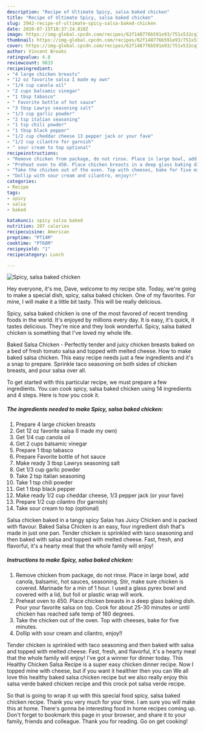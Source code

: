 ```yaml
---
description: "Recipe of Ultimate Spicy, salsa baked chicken"
title: "Recipe of Ultimate Spicy, salsa baked chicken"
slug: 2942-recipe-of-ultimate-spicy-salsa-baked-chicken
date: 2020-07-15T18:37:24.810Z
image: https://img-global.cpcdn.com/recipes/62f148776b591e93/751x532cq70/spicy-salsa-baked-chicken-recipe-main-photo.jpg
thumbnail: https://img-global.cpcdn.com/recipes/62f148776b591e93/751x532cq70/spicy-salsa-baked-chicken-recipe-main-photo.jpg
cover: https://img-global.cpcdn.com/recipes/62f148776b591e93/751x532cq70/spicy-salsa-baked-chicken-recipe-main-photo.jpg
author: Vincent Brooks
ratingvalue: 4.8
reviewcount: 9833
recipeingredient:
- "4 large chicken breasts"
- "12 oz favorite salsa I made my own"
- "1/4 cup canola oil"
- "2 cups balsamic vinegar"
- "1 tbsp tabasco"
- " Favorite bottle of hot sauce"
- "3 tbsp Lawrys seasoning salt"
- "1/3 cup garlic powder"
- "2 tsp italian seasoning"
- "1 tsp chili powder"
- "1 tbsp black pepper"
- "1/2 cup cheddar cheese 13 pepper jack or your fave"
- "1/2 cup cilantro for garnish"
- " sour cream to top optional"
recipeinstructions:
- "Remove chicken from package, do not rinse. Place in large bowl, add canola, balsamic, hot sauces, seasoning. Stir, make sure chicken is covered. Marinade for a min of 1 hour. I used a glass pyrex bowl and covered with a lid, but foil or plastic wrap will work."
- "Preheat oven to 450. Place chicken breasts in a deep glass baking dish. Pour your favorite salsa on top. Cook for about 25-30 minutes or until chicken has reached safe temp of 160 degrees."
- "Take the chicken out of the oven. Top with cheeses, bake for five minutes."
- "Dollip with sour cream and cilantro, enjoy!!"
categories:
- Recipe
tags:
- spicy
- salsa
- baked

katakunci: spicy salsa baked 
nutrition: 207 calories
recipecuisine: American
preptime: "PT14M"
cooktime: "PT60M"
recipeyield: "1"
recipecategory: Lunch

---
```



![Spicy, salsa baked chicken](https://img-global.cpcdn.com/recipes/62f148776b591e93/751x532cq70/spicy-salsa-baked-chicken-recipe-main-photo.jpg)

Hey everyone, it's me, Dave, welcome to my recipe site. Today, we're going to make a special dish, spicy, salsa baked chicken. One of my favorites. For mine, I will make it a little bit tasty. This will be really delicious.

Spicy, salsa baked chicken is one of the most favored of recent trending foods in the world. It's enjoyed by millions every day. It is easy, it's quick, it tastes delicious. They're nice and they look wonderful. Spicy, salsa baked chicken is something that I've loved my whole life.

Baked Salsa Chicken - Perfectly tender and juicy chicken breasts baked on a bed of fresh tomato salsa and topped with melted cheese. How to make baked salsa chicken. This easy recipe needs just a few ingredients and it&#39;s a snap to prepare. Sprinkle taco seasoning on both sides of chicken breasts, and pour salsa over all.


To get started with this particular recipe, we must prepare a few ingredients. You can cook spicy, salsa baked chicken using 14 ingredients and 4 steps. Here is how you cook it.

<!--inarticleads1-->

##### The ingredients needed to make Spicy, salsa baked chicken:

1. Prepare 4 large chicken breasts
1. Get 12 oz favorite salsa (I made my own)
1. Get 1/4 cup canola oil
1. Get 2 cups balsamic vinegar
1. Prepare 1 tbsp tabasco
1. Prepare  Favorite bottle of hot sauce
1. Make ready 3 tbsp Lawrys seasoning salt
1. Get 1/3 cup garlic powder
1. Take 2 tsp italian seasoning
1. Take 1 tsp chili powder
1. Get 1 tbsp black pepper
1. Make ready 1/2 cup cheddar cheese, 1/3 pepper jack (or your fave)
1. Prepare 1/2 cup cilantro (for garnish)
1. Take  sour cream to top (optional)


Salsa chicken baked in a tangy spicy Salas has Juicy Chicken and is packed with flavour. Baked Salsa Chicken is an easy, four ingredient dish that&#39;s made in just one pan. Tender chicken is sprinkled with taco seasoning and then baked with salsa and topped with melted cheese. Fast, fresh, and flavorful, it&#39;s a hearty meal that the whole family will enjoy! 

<!--inarticleads2-->

##### Instructions to make Spicy, salsa baked chicken:

1. Remove chicken from package, do not rinse. Place in large bowl, add canola, balsamic, hot sauces, seasoning. Stir, make sure chicken is covered. Marinade for a min of 1 hour. I used a glass pyrex bowl and covered with a lid, but foil or plastic wrap will work.
1. Preheat oven to 450. Place chicken breasts in a deep glass baking dish. Pour your favorite salsa on top. Cook for about 25-30 minutes or until chicken has reached safe temp of 160 degrees.
1. Take the chicken out of the oven. Top with cheeses, bake for five minutes.
1. Dollip with sour cream and cilantro, enjoy!!


Tender chicken is sprinkled with taco seasoning and then baked with salsa and topped with melted cheese. Fast, fresh, and flavorful, it&#39;s a hearty meal that the whole family will enjoy! I&#39;ve got a winner for dinner today. This Healthy Chicken Salsa Recipe is a super easy chicken dinner recipe. Now I topped mine with cheese, but if you want it healthier then you can We all love this healthy baked salsa chicken recipe but we also really enjoy this salsa verde baked chicken recipe and this crock pot salsa verde recipe. 

So that is going to wrap it up with this special food spicy, salsa baked chicken recipe. Thank you very much for your time. I am sure you will make this at home. There's gonna be interesting food in home recipes coming up. Don't forget to bookmark this page in your browser, and share it to your family, friends and colleague. Thank you for reading. Go on get cooking!
